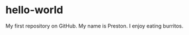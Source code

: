 hello-world
===========

My first repository on GitHub.
My name is Preston. I enjoy eating burritos.

